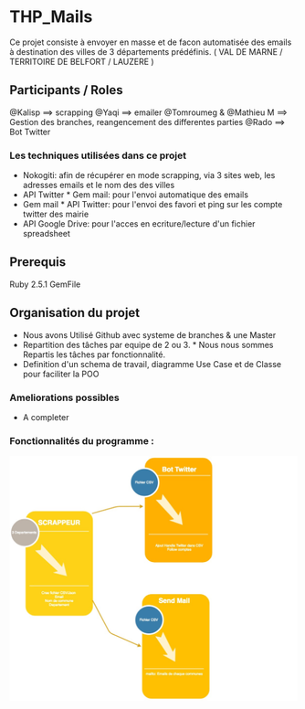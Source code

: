# THP_Mails
Ce projet consiste à envoyer en masse et de facon automatisée des emails à destination des villes de 3 départements    prédéfinis. ( VAL DE MARNE / TERRITOIRE DE BELFORT / LAUZERE )

## Participants / Roles

  @Kalisp ==> scrapping
  @Yaqi ==> emailer
  @Tomroumeg & @Mathieu M ==> Gestion des branches, reangencement des differentes parties
  @Rado ==> Bot Twitter

### Les techniques utilisées dans ce projet

* Nokogiti: afin de récupérer en mode scrapping, via 3 sites web, les adresses emails et le nom des des villes
* API Twitter	* Gem mail: pour l'envoi automatique des emails
* Gem mail	* API Twitter: pour l'envoi des favori et ping sur les compte twitter des mairie
* API Google Drive: pour l'acces en ecriture/lecture d'un fichier spreadsheet

## Prerequis

  Ruby 2.5.1
  GemFile
  
## Organisation du projet
  
* Nous avons Utilisé Github avec systeme de branches & une Master
* Repartition des tâches par equipe de 2 ou 3.	* Nous nous sommes Repartis les tâches par fonctionnalité.
* Definition d'un schema de travail, diagramme Use Case et de Classe pour faciliter la POO	

### Ameliorations possibles

* A completer

### Fonctionnalités du programme :
![alt text](https://github.com/ratsimisampy/TheHackingProject/blob/master/Semaine3/jeudi/SendMailProject/SendMailSoft.jpg)
